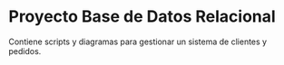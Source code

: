 # Proyecto Base de Datos Relacional

Contiene scripts y diagramas para gestionar un sistema de clientes y pedidos.